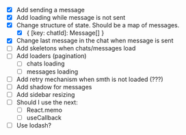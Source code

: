 - [x] Add sending a message
- [x] Add loading while message is not sent
- [x] Change structure of state. Should be a map of messages.
  - [x] { [key: chatId]: Message[] }
- [x] Change last message in the chat when message is sent
- [ ] Add skeletons when chats/messages load
- [ ] Add loaders (pagination)
  - [ ] chats loading
  - [ ] messages loading
- [ ] Add retry mechanism when smth is not loaded (???)
- [ ] Add shadow for messages
- [ ] Add sidebar resizing
- [ ] Should I use the next:
  - [ ] React.memo
  - [ ] useCallback
- [ ] Use lodash?
